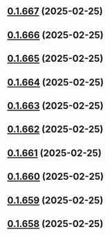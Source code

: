 ## [0.1.667](https://github.com/binary-braids/terraform-oracle/compare/v0.1.666...v0.1.667) (2025-02-25)



## [0.1.666](https://github.com/binary-braids/terraform-oracle/compare/v0.1.665...v0.1.666) (2025-02-25)



## [0.1.665](https://github.com/binary-braids/terraform-oracle/compare/v0.1.664...v0.1.665) (2025-02-25)



## [0.1.664](https://github.com/binary-braids/terraform-oracle/compare/v0.1.663...v0.1.664) (2025-02-25)



## [0.1.663](https://github.com/binary-braids/terraform-oracle/compare/v0.1.662...v0.1.663) (2025-02-25)



## [0.1.662](https://github.com/binary-braids/terraform-oracle/compare/v0.1.661...v0.1.662) (2025-02-25)



## [0.1.661](https://github.com/binary-braids/terraform-oracle/compare/v0.1.660...v0.1.661) (2025-02-25)



## [0.1.660](https://github.com/binary-braids/terraform-oracle/compare/v0.1.659...v0.1.660) (2025-02-25)



## [0.1.659](https://github.com/binary-braids/terraform-oracle/compare/v0.1.658...v0.1.659) (2025-02-25)



## [0.1.658](https://github.com/binary-braids/terraform-oracle/compare/v0.1.657...v0.1.658) (2025-02-25)



